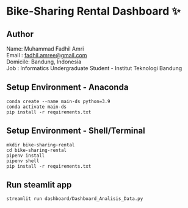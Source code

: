 # Bike-Sharing Rental Dashboard ✨

## Author

Name: Muhammad Fadhil Amri <br>
Email : fadhil.amree@gmail.com <br>
Domicile: Bandung, Indonesia <br>
Job : Informatics Undergraduate Student - Institut Teknologi Bandung

## Setup Environment - Anaconda

```
conda create --name main-ds python=3.9
conda activate main-ds
pip install -r requirements.txt
```

## Setup Environment - Shell/Terminal

```
mkdir bike-sharing-rental
cd bike-sharing-rental
pipenv install
pipenv shell
pip install -r requirements.txt
```

## Run steamlit app

```
streamlit run dashboard/Dashboard_Analisis_Data.py
```
